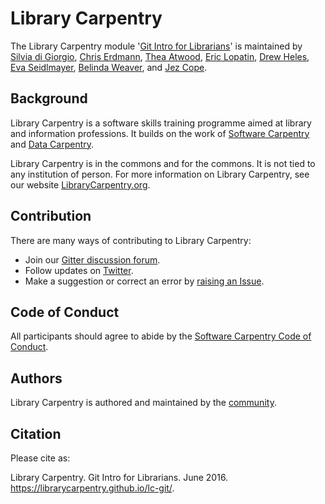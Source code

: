 # Library Carpentry

The Library Carpentry module '[Git Intro for Librarians](https://librarycarpentry.github.io/lc-git/)' is maintained by [Silvia di Giorgio](https://twitter.com/digiorgiosilvia ), [Chris Erdmann](https://github.com/libcce), [Thea Atwood](https://github.com/tpatwood), [Eric Lopatin](https://github.com/elopatin-uc3), [Drew Heles](https://github.com/dheles), [Eva Seidlmayer](https://github.com/EvaSeidlmayer), [Belinda Weaver](https://github.com/weaverbel), and [Jez Cope](https://github.com/jezcope).

## Background

Library Carpentry is a software skills training programme aimed at library and information professions. It builds on the work of [Software Carpentry](https://software-carpentry.org/) and [Data Carpentry](https://datacarpentry.org/).

Library Carpentry is in the commons and for the commons. It is not tied to any institution of person. For more information on Library Carpentry, see our website [LibraryCarpentry.org](https://librarycarpentry.org/).

## Contribution

There are many ways of contributing to Library Carpentry:

- Join our [Gitter discussion forum](https://gitter.im/LibraryCarpentry/).
- Follow updates on [Twitter](https://twitter.com/LibCarpentry).
- Make a suggestion or correct an error by [raising an Issue](https://github.com/librarycarpentry/lc-git/issues).

## Code of Conduct

All participants should agree to abide by the [Software Carpentry Code of Conduct](https://software-carpentry.org/conduct/).

## Authors

Library Carpentry is authored and maintained by the [community](https://github.com/librarycarpentry/lc-git/network/members).

## Citation

Please cite as:

Library Carpentry. Git Intro for Librarians. June 2016. https://librarycarpentry.github.io/lc-git/.
